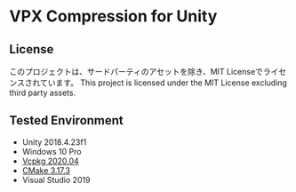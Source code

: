 # VPX Compression for Unity

## License
このプロジェクトは、サードパーティのアセットを除き、MIT Licenseでライセンスされています。
This project is licensed under the MIT License excluding third party assets.

## Tested Environment
- Unity 2018.4.23f1
- Windows 10 Pro
- [Vcpkg 2020.04](https://github.com/microsoft/vcpkg/releases/tag/2020.04)
- [CMake 3.17.3](https://github.com/Kitware/CMake/releases/tag/v3.17.3)
- Visual Studio 2019
